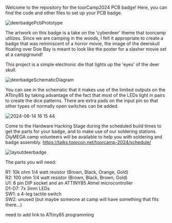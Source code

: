 Welcome to the repository for the toorCamp2024 PCB badge!
Here, you can find the code and other files to set up your PCB badge.


![deerbadgePcbPrototype](https://github.com/lithiumbot/deerbadge2024/assets/8286697/1b565763-95b4-42a4-a087-8f97a24f3361)

The artwork on this badge is a take on the 'cyberdeer' theme that toorcamp utilizes. Since we are camping in the woods, I felt it appropriate to create a badge that was reminiscent of a horror movie, the image of the deerskull floating over Doe Bay is meant to look like the poster for a slasher movie set at a campground!


This project is a simple electronic die that lights up the 'eyes' of the deer skull.

![deerbadgeSchematicDiagram](https://github.com/lithiumbot/deerbadge2024/assets/8286697/f6445f0c-e078-480d-93d7-99b06fb24856)

You can see in the schematic that it makes use of the limited outputs on the ATtiny85 by taking advantage of the fact that most of the LEDs light in pairs to create the dice patterns. There are extra pads on the input pin so that other types of normally open switches can be added.




![2024-06-14 16 15 44](https://github.com/lithiumbot/deerbadge2024/assets/8286697/4b8e2378-93ea-48e3-92b4-7773ec31a102)

Come to the Hardware Hacking Stage during the scheduled build times to get the parts for your badge, and to make use of our soldering stations. OlyMEGA camp volunteers will be available to help you with soldering and badge assembly. https://talks.toorcon.net/toorcamp-2024/schedule/

![layoutdeerbadge](https://github.com/lithiumbot/deerbadge2024/assets/8286697/c20d25a4-8395-4a40-9a82-373c69d374ce)

The parts you will need:

R1: 10k ohm 1/4 watt resistor (Brown, Black, Orange, Gold)<br>
R2: 100 ohm 1/4 watt resistor (Brown, Black, Brown, Gold)<br>
U1: 8 pin DIP socket and an ATTINY85 Atmel microcontroller<br>
D1-D7: 7x 3mm LEDs<br>
SW1: a 4-leg tactile switch<br>
SW2: unused (but maybe someone at camp will have something that fits there...)






need to add link to ATtiny85 programming
